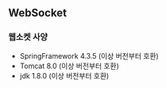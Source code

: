 ## WebSocket
### 웹소켓 사양
* SpringFramework 4.3.5 (이상 버전부터 호환)
* Tomcat 8.0 (이상 버전부터 호환)
* jdk 1.8.0 (이상 버전부터 호환)
